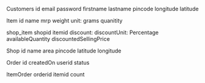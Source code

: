 Customers
    id
    email
    password
    firstname
    lastname
    pincode
    longitude
    latitude

Item
    id
    name
    mrp
    weight
    unit: grams
    quanitity

shop_item
    shopid
    itemid
    discount:
    discountUnit: Percentage
    availableQuantity
    discountedSellingPrice

Shop
    id
    name
    area
    pincode
    latitude
    longitude

Order
    id
    createdOn
    userid
    status

ItemOrder
    orderid
    itemid
    count
